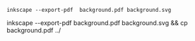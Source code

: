 


```
inkscape --export-pdf  background.pdf background.svg
```

inkscape --export-pdf  background.pdf background.svg && cp background.pdf ../


